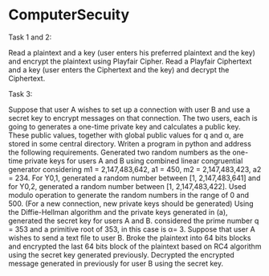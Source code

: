 # ComputerSecuity

Task 1 and 2: 

Read a plaintext and a key (user enters his preferred plaintext and the key) and encrypt the plaintext using Playfair Cipher.
Read a Playfair Ciphertext and a key (user enters the Ciphertext and the key) and decrypt the Ciphertext. 

Task 3: 

Suppose that user A wishes to set up a connection with user B and use a secret key to encrypt messages on that connection. The two users, each is going to generates a one-time private key and calculates a public key. These public values, together with global public values for q and α, are stored in some central directory. 
Writen a program in python and address the following requirements.
Generated two random numbers as the one-time private keys for users A and B using combined linear congruential generator considering m1 =
2,147,483,642, a1 = 450, m2 = 2,147,483,423, a2 = 234. For Y0,1, generated a random number between [1, 2,147,483,641] and for Y0,2, generated a random number between [1, 2,147,483,422]. Used modulo operation to generate the random numbers in the range of 0 and 500. (For a new connection, new private keys should be generated)
Using the Diffie-Hellman algorithm and the private keys generated in (a), generated the secret key for users A and B. considered the prime number q = 353 and a primitive root of 353, in this case is α= 3. 
Suppose that user A wishes to send a text file to user B. 
Broke the plaintext into 64 bits blocks and encrypted the last 64 bits block of the plaintext based on RC4 algorithm using the secret key generated previously. Decrypted the encrypted message generated in previously for user B using the secret key. 
